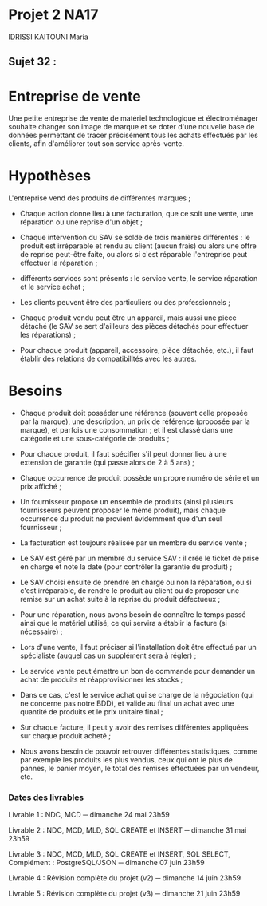 # Projet 2 NA17 

IDRISSI KAITOUNI Maria

## Sujet 32 : 

# Entreprise de vente
Une petite entreprise de vente de matériel technologique et électroménager souhaite changer son image de marque et se doter d'une nouvelle base de données permettant de tracer précisément tous les achats effectués par les clients, afin d'améliorer tout son service après-vente.

# Hypothèses
L'entreprise vend des produits de différentes marques ;

- Chaque action donne lieu à une facturation, que ce soit une vente, une réparation ou une reprise d'un objet ;

- Chaque intervention du SAV se solde de trois manières différentes : le produit est irréparable et rendu au client (aucun frais) ou alors une offre de reprise peut-être faite, ou alors si c'est réparable l'entreprise peut effectuer la réparation ;

- différents services sont présents : le service vente, le service réparation et le service achat ;

- Les clients peuvent être des particuliers ou des professionnels ;

- Chaque produit vendu peut être un appareil, mais aussi une pièce détaché (le SAV se sert d'ailleurs des pièces détachés pour effectuer les réparations) ;

- Pour chaque produit (appareil, accessoire, pièce détachée, etc.), il faut établir des relations de compatibilités avec les autres.

# Besoins
- Chaque produit doit posséder une référence (souvent celle proposée par la marque), une description, un prix de référence (proposée par la marque), et parfois une consommation ; et il est classé dans une catégorie et une sous-catégorie de produits ;

- Pour chaque produit, il faut spécifier s'il peut donner lieu à une extension de garantie (qui passe alors de 2 à 5 ans) ;

- Chaque occurrence de produit possède un propre numéro de série et un prix affiché ;

- Un fournisseur propose un ensemble de produits (ainsi plusieurs fournisseurs peuvent proposer le même produit), mais chaque occurrence du produit ne provient évidemment que d'un seul fournisseur ;

- La facturation est toujours réalisée par un membre du service vente ;

- Le SAV est géré par un membre du service SAV : il crée le ticket de prise en charge et note la date (pour contrôler la garantie du produit) ;

- Le SAV choisi ensuite de prendre en charge ou non la réparation, ou si c'est irréparable, de rendre le produit au client ou de proposer une remise sur un achat suite à la reprise du produit défectueux ;

- Pour une réparation, nous avons besoin de connaître le temps passé ainsi que le matériel utilisé, ce qui servira a établir la facture (si nécessaire) ;

- Lors d'une vente, il faut préciser si l'installation doit être effectué par un spécialiste (auquel cas un supplément sera à régler) ;

- Le service vente peut émettre un bon de commande pour demander un achat de produits et réapprovisionner les stocks ;

- Dans ce cas, c'est le service achat qui se charge de la négociation (qui ne concerne pas notre BDD), et valide au final un achat avec une quantité de produits et le prix unitaire final ;

- Sur chaque facture, il peut y avoir des remises différentes appliquées sur chaque produit acheté ;

- Nous avons besoin de pouvoir retrouver différentes statistiques, comme par exemple les produits les plus vendus, ceux qui ont le plus de pannes, le panier moyen, le total des remises effectuées par un vendeur, etc.

### Dates des livrables

Livrable 1 : NDC, MCD ─ dimanche 24 mai 23h59

Livrable 2 : NDC, MCD, MLD, SQL CREATE et INSERT ─ dimanche 31 mai 23h59

Livrable 3 : NDC, MCD, MLD, SQL CREATE et INSERT, SQL SELECT, Complément : PostgreSQL/JSON ─ dimanche 07 juin 23h59

Livrable 4 : Révision complète du projet (v2) ─ dimanche 14 juin 23h59

Livrable 5 : Révision complète du projet (v3) ─ dimanche 21 juin 23h59
